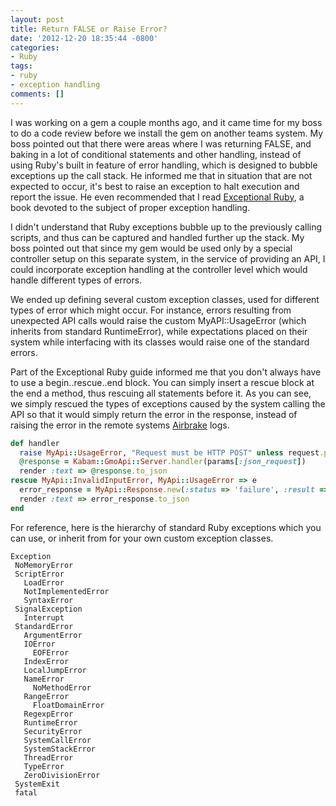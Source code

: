```yaml
---
layout: post
title: Return FALSE or Raise Error?
date: '2012-12-20 18:35:44 -0800'
categories:
- Ruby
tags:
- ruby
- exception handling
comments: []
---
```


I was working on a gem a couple months ago, and it came time for my boss to do
a code review before we install the gem on another teams system. My boss pointed
out that there were areas where I was returning FALSE, and baking in a lot of
conditional statements and other handling, instead of using Ruby's built in
feature of error handling, which is designed to bubble exceptions up the call
stack. He informed me that in situation that are not expected to occur, it's best
to raise an exception to halt execution and report the issue. He even
recommended that I read [Exceptional Ruby], a book devoted to the subject of
proper exception handling.

[Exceptional Ruby]: http://exceptionalruby.com/
<!--more-->

I didn't understand that Ruby exceptions bubble up to the previously calling
scripts, and thus can be captured and handled further up the stack. My boss
pointed out that since my gem would be used only by a special controller setup
on this separate system, in the service of providing an API, I could incorporate
exception handling at the controller level which would handle different types of
errors.

We ended up defining several custom exception classes, used for different types
of error which might occur. For instance, errors resulting from unexpected API
calls would raise the custom MyAPI::UsageError (which inherits from standard
RuntimeError), while expectations placed on their system while interfacing with
its classes would raise one of the standard errors.

Part of the Exceptional Ruby guide informed me that you don't always have to use
a begin..rescue..end block. You can simply insert a rescue block at the end a
method, thus rescuing all statements before it. As you can see, we simply
rescued the types of exceptions caused by the system calling the API so that it
would simply return the error in the response, instead of raising the error in
the remote systems [Airbrake] logs.

```ruby
def handler
  raise MyApi::UsageError, "Request must be HTTP POST" unless request.post?
  @response = Kabam::GmoApi::Server.handler(params[:json_request])
  render :text => @response.to_json
rescue MyApi::InvalidInputError, MyApi::UsageError => e
  error_response = MyApi::Response.new(:status => 'failure', :result => e.message)
  render :text => error_response.to_json
end
```

For reference, here is the hierarchy of standard Ruby exceptions which you can
use, or inherit from for your own custom exception classes.

```shell
Exception
 NoMemoryError
 ScriptError
   LoadError
   NotImplementedError
   SyntaxError
 SignalException
   Interrupt
 StandardError
   ArgumentError
   IOError
     EOFError
   IndexError
   LocalJumpError
   NameError
     NoMethodError
   RangeError
     FloatDomainError
   RegexpError
   RuntimeError
   SecurityError
   SystemCallError
   SystemStackError
   ThreadError
   TypeError
   ZeroDivisionError
 SystemExit
 fatal
```

[airbrake]: http://airbrake.io
